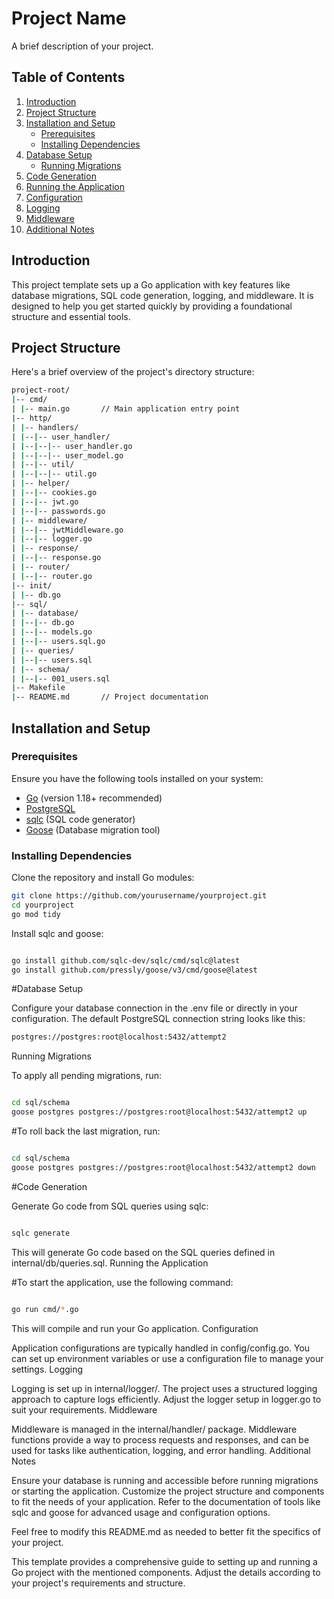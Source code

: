 
# Project Name

A brief description of your project.

## Table of Contents

1. [Introduction](#introduction)
2. [Project Structure](#project-structure)
3. [Installation and Setup](#installation-and-setup)
    - [Prerequisites](#prerequisites)
    - [Installing Dependencies](#installing-dependencies)
4. [Database Setup](#database-setup)
    - [Running Migrations](#running-migrations)
5. [Code Generation](#code-generation)
6. [Running the Application](#running-the-application)
7. [Configuration](#configuration)
8. [Logging](#logging)
9. [Middleware](#middleware)
10. [Additional Notes](#additional-notes)

## Introduction

This project template sets up a Go application with key features like database migrations, SQL code generation, logging, and middleware. It is designed to help you get started quickly by providing a foundational structure and essential tools.

## Project Structure

Here's a brief overview of the project's directory structure:
```sh
project-root/
|-- cmd/
| |-- main.go 		// Main application entry point
|-- http/
| |-- handlers/
| |--|-- user_handler/
| |--|--|-- user_handler.go
| |--|--|-- user_model.go
| |--|-- util/
| |--|--|-- util.go
| |-- helper/
| |--|-- cookies.go
| |--|-- jwt.go
| |--|-- passwords.go
| |-- middleware/
| |--|-- jwtMiddleware.go
| |--|-- logger.go
| |-- response/
| |--|-- response.go
| |-- router/
| |--|-- router.go
|-- init/
| |-- db.go
|-- sql/
| |-- database/ 
| |--|-- db.go
| |--|-- models.go
| |--|-- users.sql.go
| |-- queries/ 
| |--|-- users.sql
| |-- schema/ 
| |--|-- 001_users.sql
|-- Makefile
|-- README.md 		// Project documentation
```



## Installation and Setup

### Prerequisites

Ensure you have the following tools installed on your system:

- [Go](https://golang.org/dl/) (version 1.18+ recommended)
- [PostgreSQL](https://www.postgresql.org/download/)
- [sqlc](https://github.com/sqlc-dev/sqlc) (SQL code generator)
- [Goose](https://github.com/pressly/goose) (Database migration tool)

### Installing Dependencies

Clone the repository and install Go modules:

```sh
git clone https://github.com/yourusername/yourproject.git
cd yourproject
go mod tidy
```

Install sqlc and goose:

```sh

go install github.com/sqlc-dev/sqlc/cmd/sqlc@latest
go install github.com/pressly/goose/v3/cmd/goose@latest
```

#Database Setup

Configure your database connection in the .env file or directly in your configuration. The default PostgreSQL connection string looks like this:

```sh
postgres://postgres:root@localhost:5432/attempt2
```

Running Migrations

To apply all pending migrations, run:

```sh

cd sql/schema
goose postgres postgres://postgres:root@localhost:5432/attempt2 up
```

#To roll back the last migration, run:

```sh

cd sql/schema
goose postgres postgres://postgres:root@localhost:5432/attempt2 down
```
#Code Generation

Generate Go code from SQL queries using sqlc:

```sh

sqlc generate
```
This will generate Go code based on the SQL queries defined in internal/db/queries.sql.
Running the Application

#To start the application, use the following command:

```sh

go run cmd/*.go
```
This will compile and run your Go application.
Configuration

Application configurations are typically handled in config/config.go. You can set up environment variables or use a configuration file to manage your settings.
Logging

Logging is set up in internal/logger/. The project uses a structured logging approach to capture logs efficiently. Adjust the logger setup in logger.go to suit your requirements.
Middleware

Middleware is managed in the internal/handler/ package. Middleware functions provide a way to process requests and responses, and can be used for tasks like authentication, logging, and error handling.
Additional Notes

Ensure your database is running and accessible before running migrations or starting the application.
Customize the project structure and components to fit the needs of your application.
Refer to the documentation of tools like sqlc and goose for advanced usage and configuration options.

Feel free to modify this README.md as needed to better fit the specifics of your project.

This template provides a comprehensive guide to setting up and running a Go project with the mentioned components. Adjust the details according to your project's requirements and structure.

